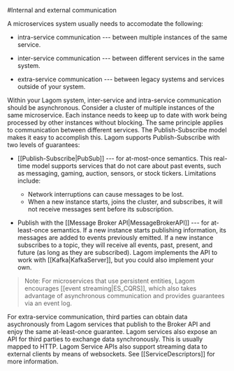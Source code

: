 #Internal and external communication

A microservices system usually needs to accomodate the following:

* intra-service communication --- between multiple instances of the same service.

* inter-service communication --- between different services in the same system.

* extra-service communication --- between legacy systems and services outside of your system. 

Within your Lagom system, inter-service and intra-service communication should be asynchronous. Consider a cluster of multiple instances of the same microservice. Each instance needs to keep up to date with work being processed by other instances without blocking. The same principle applies to communication between different services. The Publish-Subscribe model makes it easy to accomplish this. Lagom supports Publish-Subscribe with two levels of guarantees:

* [[Publish-Subscribe|PubSub]] --- for at-most-once semantics. This real-time model supports services that do not care about past events, such as messaging, gaming, auction, sensors, or stock tickers. Limitations include:
<ul><ul>
<li>Network interruptions can cause messages to be lost. </li>
<li>When a new instance starts, joins the cluster, and subscribes, it will not receive messages sent before its subscription.</li>
</ul></ul>  

* Publish with the [[Message Broker API|MessageBrokerAPI]] --- for at-least-once semantics. If a new instance starts publishing information, its messages are added to events previously emitted. If a new instance subscribes to a topic, they will receive all events, past, present, and future (as long as they are subscribed). Lagom implements the API to work with [[Kafka|KafkaServer]], but you could also implement your own. 

> Note: For microservices that use persistent entities, Lagom encourages [[event streaming|ES_CQRS]], which also takes advantage of asynchronous communication and provides guarantees via an event log.

For extra-service communication, third parties can obtain data asychronously from Lagom services that publish to the Broker API and enjoy the same at-least-once guarantee. Lagom services also expose an API for third parties to exchange data synchronously. This is usually mapped to HTTP. Lagom Service APIs also support streaming data to external clients by means of websockets. See [[ServiceDescriptors]] for more information. 


<!---For example, in the following diagram (see slide 5), notice the microservices running in a cluster on separate nodes (JVMs). The microservices in the cluster communicate with each other. Outside the cluster, a Service Gateway, a message broker, and other services also exchange messages. You can choose the type of communication appropriate for each service, whether that is: WebSockets, Akka pub-sub, or the Kafka message broker, and for services that need persistence, event streams. In the example, where all communication is asynchronous, failures or latency will not prevent any individual service from doing its job. -->

 